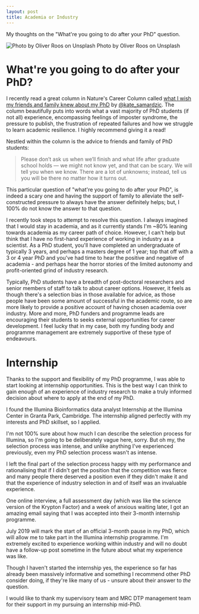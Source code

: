 ```yaml
---
layout: post
title: Academia or Industry
---
```

My thoughts on the "What're you going to do after your PhD" question. 

![](/images/oliver-roos-571292-unsplash.jpg=250x250 "Photo by Oliver Roos on Unsplash")
Photo by Oliver Roos on Unsplash

# What're you going to do after your PhD?

I recently read a great column in Nature's Career Column called [what I wish my friends and family knew about my PhD](https://www.nature.com/articles/d41586-019-00948-7?fbclid=IwAR3eJ_LjO6QU-Xvns_RxrakknDhTMrXSYobimAJihjZ3z0c7GDYeHt4uQGE) by [@kate_samardzic](https://twitter.com/kate_samardzic). The column beautifully puts into words what a vast majority of PhD students (if not all) experience, encompassing feelings of imposter syndrome, the pressure to publish, the frustration of repeated failures and how we struggle to learn academic resilience. I highly recommend giving it a read!

Nestled within the column is the advice to friends and family of PhD students:

> Please don’t ask us when we’ll finish and what life after graduate school holds — we might not know yet, and that can be scary. We will tell you when we know. There are a lot of unknowns; instead, tell us you will be there no matter how it turns out.

This particular question of "what're you going to do after your PhD", is indeed a scary one and having the support of family to alleviate the self-constructed pressure to always have the answer definitely helps; but, I 100% do not know the answer to that question.

I recently took steps to attempt to resolve this question. I always imagined that I would stay in academia, and as it currently stands I'm ~80% leaning towards academia as my career path of choice. However, I can't help but think that I have no first-hand experience of working in industry as a scientist. As a PhD student, you'll have completed an undergraduate of typically 3 years, and perhaps a masters degree of 1 year; top that off with a 3 or 4 year PhD and you've had time to hear the positive and negative of academia - and perhaps hear the horror stories of the limited autonomy and profit-oriented grind of industry research.

Typically, PhD students have a breadth of post-doctoral researchers and senior members of staff to talk to about career options. However, it feels as though there's a selection bias in those available for advice, as those people have been some amount of successful in the academic route, so are more likely to provide a positive account of having chosen academia over industry. More and more, PhD funders and programme leads are encouraging their students to seeks external opportunities for career development. I feel lucky that in my case, both my funding body and programme management are extremely supportive of these type of endeavours. 

# Internship

Thanks to the support and flexibility of my PhD programme, I was able to start looking at internship opportunities. This is the best way I can think to gain enough of an experience of industry research to make a truly informed decision about where to apply at the end of my PhD. 

I found the Illumina Bioinformatics data analyst Internship at the Illumina Center in Granta Park, Cambridge. The internship aligned perfectly with my interests and PhD skillset, so I applied. 

I'm not 100% sure about how much I can describe the selection process for Illumina, so I'm going to be deliberately vague here, sorry. But oh my, the selection process was intense, and unlike anything I've experienced previously, even my PhD selection process wasn't as intense.

I left the final part of the selection process happy with my performance and rationalising that if I didn't get the position that the competition was fierce and many people there deserved a position even if they didn't make it and that the experience of industry selection in and of itself was an invaluable experience. 

One online interview, a full assessment day (which was like the science version of the Krypton Factor) and a week of anxious waiting later, I got an amazing email saying that I was accepted into their 3-month internship programme.

July 2019 will mark the start of an official 3-month pause in my PhD, which will allow me to take part in the Illumina internship programme. I'm extremely excited to experience working within industry and will no doubt have a follow-up post sometime in the future about what my experience was like. 

Though I haven't started the internship yes, the experience so far has already been massively informative and something I recommend other PhD consider doing, if they're like many of us - unsure about their answer to _the_ question. 

I would like to thank my supervisory team and MRC DTP management team for their support in my pursuing an internship mid-PhD. 


